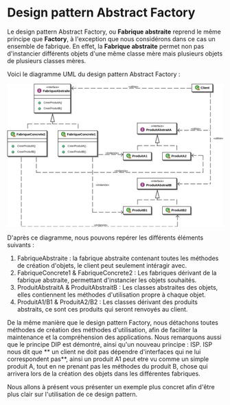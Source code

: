 # Design pattern Abstract Factory

Le design pattern Abstract Factory, ou **Fabrique abstraite** reprend le même principe que **Factory**, à l'exception que nous considérons dans ce cas un ensemble de fabrique. En effet, la **Fabrique abstraite** permet non pas d'instancier différents objets d'une même classe mère mais plusieurs objets de plusieurs classes mères.

Voici le diagramme UML du design pattern Abstract Factory :

![Diag_design](Design_pattern_fabrique_abstraire.png)

D'après ce diagramme, nous pouvons repérer les différents éléments suivants :
1. FabriqueAbstraite : la fabrique abstraite contenant toutes les méthodes de création d'objets, le client peut seulement intéragir avec.
2. FabriqueConcrete1 & FabriqueConcrete2 : Les fabriques dérivant de la fabrique abstraite, permettant d'instancier les objets souhaités.
3. ProduitAbstraitA & ProduitAbstraitB : Les classes abstraites des objets, elles contiennent les méthodes d'utilisation propre à chaque objet.
4. ProduitA1/B1 & ProduitA2/B2 : Les classes dérivant des produits abstraits, ce sont ces produits qui seront renvoyés au client.

De la même manière que le design pattern Factory, nous détachons toutes méthodes de création des méthodes d'utilisation, afin de faciliter la maintenance et la compréhension des applications. Nous remarquons aussi que le principe DIP est démontré, ainsi qu'un nouveau principe : ISP.
ISP nous dit que ** un client ne doit pas dépendre d'interfaces qui ne lui correspondent pas**, ainsi un produit A1 peut etre vu comme un simple produit A, tout en ne prenant pas les méthodes du produit B, chose qui arrivera lors de la création des objets dans les différentes fabriques.

Nous allons à présent vous présenter un exemple plus concret afin d'être plus clair sur l'utilisation de ce design pattern.
